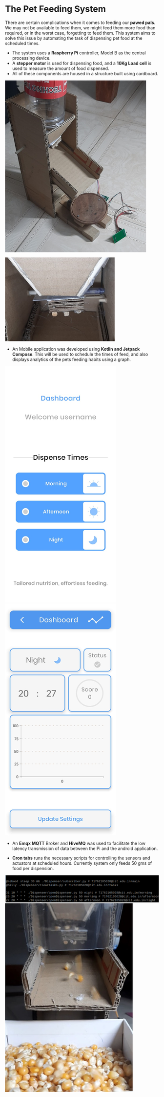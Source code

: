 # The Pet Feeding System

There are certain complications when it comes to feeding our **pawed pals**. We may not be available to feed them, we might feed them more food than required, or in the worst case, forgetting to feed them. This system aims to solve this issue by automating the task of dispensing pet food at the scheduled times. 

- The system uses a **Raspberry Pi** controller, Model B as the central processing device. 
- A **stepper motor** is used for dispensing food, and a **10Kg Load cell** is used to measure the amount of food dispensed.
- All of these components are housed in a structure built using cardboard. 

![setup](./images/setup.png)

![dispensing_part](./images/dispensing_part.png)

- An Mobile application was developed using **Kotlin and Jetpack Compose**. This will be used to schedule the times of feed, and also displays analytics of the pets feeding habits using a graph. 

![home_page](./images/home_page.png)
![dashboard](./images/dashboard.png)

- An **Emqx MQTT** Broker and **HiveMQ** was used to facilitate the low latency transmission of data between the Pi and the android application. 

- **Cron tabs** runs the necessary scripts for controlling the sensors and actuators at scheduled hours. Currently system only feeds 50 gms of food per dispension.

![crontabs](./images/cron_tabs.png)
![feeding](./images/dispensing_food.png)

